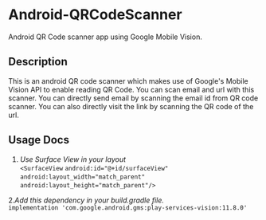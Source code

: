 # Android-QRCodeScanner
Android QR Code scanner app using Google Mobile Vision.

## Description
This is an android QR code scanner which makes use of Google's Mobile Vision API to enable reading QR Code.
You can scan email and url with this scanner.
You can directly send email by scanning the email id from QR code scanner.
You can also directly visit the link by scanning the QR code of the url.

## Usage Docs
1. *Use Surface View in your layout* <br/>
      ` <SurfaceView `
       ` android:id="@+id/surfaceView" `
        `android:layout_width="match_parent" `
        `android:layout_height="match_parent"/> `
        
 2.*Add this dependency in your build.gradle file.* <br/>
        ` implementation 'com.google.android.gms:play-services-vision:11.8.0' `
